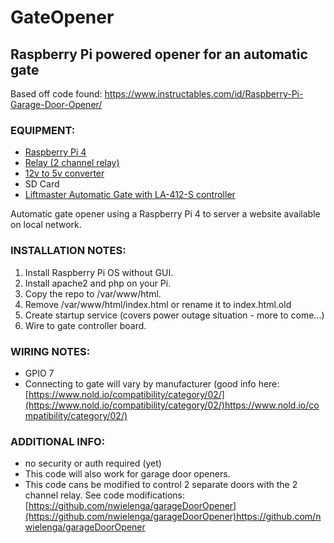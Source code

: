 # GateOpener
## Raspberry Pi powered opener for an automatic gate

Based off code found: https://www.instructables.com/id/Raspberry-Pi-Garage-Door-Opener/

### EQUIPMENT:
- [Raspberry Pi 4](https://www.amazon.com/Raspberry-Pi-Computer-Suitable-Workstation/dp/B0899VXM8F/ref=sr_1_4?crid=MA0NAXAXJRLZ&dib=eyJ2IjoiMSJ9.mP4drOfyakW9P2E6ytjWi16gj2s3LrQBGuFeMtbTEh_Hjly50dXjFlXs49uF3-y5GZ4yLeWVFpzYzBM4aTzD09t8hNRKRXdhQZcyx6Dso6uzNGeuhoL-ILgjlH_n8UEG5q_0tpNELcWjD_j6vvJxDutGhCpeZ-r4v7t_EALQSB7tt_zJmnWMC6uR6VP3E4LQgysDsC75igcDwxXlxguA1jDL1fqRxvzvOYPwl0Bmcrc.UlYNlN5ZpK4U2Qry1zesMJicmq9ZQ10g_YWa1oNZG80&dib_tag=se&keywords=raspberry+pi+4&qid=1710962317&sprefix=raspberry+pi+4%2Caps%2C154&sr=8-4)
- [Relay (2 channel relay)](https://www.amazon.com/SunFounder-Channel-Optocoupler-Expansion-Raspberry/dp/B00E0NTPP4/ref=sr_1_1?crid=2ZKCIOCRADC7X&dib=eyJ2IjoiMSJ9.VP_phiNh6Kjtr_6xNxDT1XM_nS5i8mEDcseUWx3Alt2C-SwAB3MUFJCRkXR56uGq_uOcMP-f9rNYrqE54qDedOC6Qc0D_hHdRu2rfeD4G9mV3sIYg5NGfaif7DSPvxwU277rQFmBR473-VJfaPIkayi5jvQx7xZd7_kXnc5x3c2wz0wvYwh65H1koIUMwN39OZFL0ivAfZr_bThyfBYDx4A6JYzwDliFbumHjOEdSSw.PpkZ3sllmeQtiAJ4I3vz6NQYZ4EaRpxZ8Rp1hiWtZVk&dib_tag=se&keywords=sunfounder%2B2%2Bchannel%2Brelay%2Bmodule&qid=1710962358&sprefix=sunfounder%2B2%2Bchannel%2Brelay%2Bmodule%2Caps%2C133&sr=8-1&th=1)
- [12v to 5v converter](https://www.amazon.com/PlusRoc-Waterproof-Converter-Compatible-Raspberry/dp/B09DGDQ48H/ref=sr_1_1_sspa?crid=KIOBQPRTF7ZF&dib=eyJ2IjoiMSJ9.K8kYqBQ90K39ZGOLH3hoPOtMlNrnEjtvSa6_BkSGdBZh5X2h1SbEU4u4DAJw89yZDfphdnSwVzm-Sf83HV5Bl6w7H8tnemyjPCp_VJzwdEJ8O3prDejPIMwam6Iof4ZSK3sTDtOqqiU6WPuLhnXRgWmRytCAYhaDL-zpGyongLdAfR4sDSH9mLhi3g6Sgq24Jop8gVAypJrALxmSO0agP6UJu0t9YJ5D3sXPwkqzhUE.TmmIb0l4yYjQMX4zUie_Nl_335VjRTFz5Bs1ETrKMbo&dib_tag=se&keywords=12v%2Bto%2B5v%2Bconverter&qid=1710962329&sprefix=12v%2Bto%2B5v%2Caps%2C157&sr=8-1-spons&sp_csd=d2lkZ2V0TmFtZT1zcF9hdGY&th=1)
- SD Card
- [Liftmaster Automatic Gate with LA-412-S controller](https://support.chamberlaingroup.com/s/article/Gates-LA412-LA412-S-Solar-Gate-Operator-Owner-s-Manual-1484145531763)

Automatic gate opener using a Raspberry Pi 4 to server a website available on local network. 

### INSTALLATION NOTES: 
1. Install Raspberry Pi OS without GUI. 
2. Install apache2 and php on your Pi.
3. Copy the repo to /var/www/html.
4. Remove /var/www/html/index.html or rename it to index.html.old
5. Create startup service (covers power outage situation - more to come...) 
6. Wire to gate controller board.

### WIRING NOTES:
- GPIO 7
- Connecting to gate will vary by manufacturer (good info here: [https://www.nold.io/compatibility/category/02/](https://www.nold.io/compatibility/category/02/)https://www.nold.io/compatibility/category/02/)

### ADDITIONAL INFO:
- no security or auth required (yet)
- This code will also work for garage door openers.
- This code cans be modified to control 2 separate doors with the 2 channel relay. See code modifications: [https://github.com/nwielenga/garageDoorOpener](https://github.com/nwielenga/garageDoorOpener)https://github.com/nwielenga/garageDoorOpener
